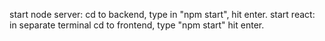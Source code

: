 start node server: cd to backend, type in "npm start", hit enter.
start react: in separate terminal cd to frontend, type "npm start" hit enter.
